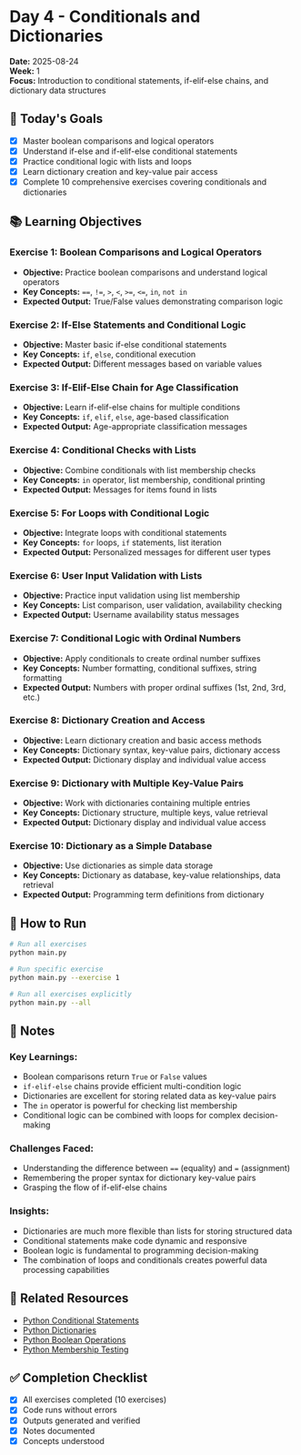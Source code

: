 # Day 4 - Conditionals and Dictionaries

**Date:** 2025-08-24  
**Week:** 1  
**Focus:** Introduction to conditional statements, if-elif-else chains, and dictionary data structures

## 🎯 Today's Goals

- [x] Master boolean comparisons and logical operators
- [x] Understand if-else and if-elif-else conditional statements
- [x] Practice conditional logic with lists and loops
- [x] Learn dictionary creation and key-value pair access
- [x] Complete 10 comprehensive exercises covering conditionals and dictionaries

## 📚 Learning Objectives

### Exercise 1: Boolean Comparisons and Logical Operators
- **Objective:** Practice boolean comparisons and understand logical operators
- **Key Concepts:** `==`, `!=`, `>`, `<`, `>=`, `<=`, `in`, `not in`
- **Expected Output:** True/False values demonstrating comparison logic

### Exercise 2: If-Else Statements and Conditional Logic
- **Objective:** Master basic if-else conditional statements
- **Key Concepts:** `if`, `else`, conditional execution
- **Expected Output:** Different messages based on variable values

### Exercise 3: If-Elif-Else Chain for Age Classification
- **Objective:** Learn if-elif-else chains for multiple conditions
- **Key Concepts:** `if`, `elif`, `else`, age-based classification
- **Expected Output:** Age-appropriate classification messages

### Exercise 4: Conditional Checks with Lists
- **Objective:** Combine conditionals with list membership checks
- **Key Concepts:** `in` operator, list membership, conditional printing
- **Expected Output:** Messages for items found in lists

### Exercise 5: For Loops with Conditional Logic
- **Objective:** Integrate loops with conditional statements
- **Key Concepts:** `for` loops, `if` statements, list iteration
- **Expected Output:** Personalized messages for different user types

### Exercise 6: User Input Validation with Lists
- **Objective:** Practice input validation using list membership
- **Key Concepts:** List comparison, user validation, availability checking
- **Expected Output:** Username availability status messages

### Exercise 7: Conditional Logic with Ordinal Numbers
- **Objective:** Apply conditionals to create ordinal number suffixes
- **Key Concepts:** Number formatting, conditional suffixes, string formatting
- **Expected Output:** Numbers with proper ordinal suffixes (1st, 2nd, 3rd, etc.)

### Exercise 8: Dictionary Creation and Access
- **Objective:** Learn dictionary creation and basic access methods
- **Key Concepts:** Dictionary syntax, key-value pairs, dictionary access
- **Expected Output:** Dictionary display and individual value access

### Exercise 9: Dictionary with Multiple Key-Value Pairs
- **Objective:** Work with dictionaries containing multiple entries
- **Key Concepts:** Dictionary structure, multiple keys, value retrieval
- **Expected Output:** Dictionary display and individual value access

### Exercise 10: Dictionary as a Simple Database
- **Objective:** Use dictionaries as simple data storage
- **Key Concepts:** Dictionary as database, key-value relationships, data retrieval
- **Expected Output:** Programming term definitions from dictionary

## 🚀 How to Run

```bash
# Run all exercises
python main.py

# Run specific exercise
python main.py --exercise 1

# Run all exercises explicitly
python main.py --all
```

## 📝 Notes

### Key Learnings:
- Boolean comparisons return `True` or `False` values
- `if-elif-else` chains provide efficient multi-condition logic
- Dictionaries are excellent for storing related data as key-value pairs
- The `in` operator is powerful for checking list membership
- Conditional logic can be combined with loops for complex decision-making

### Challenges Faced:
- Understanding the difference between `==` (equality) and `=` (assignment)
- Remembering the proper syntax for dictionary key-value pairs
- Grasping the flow of if-elif-else chains

### Insights:
- Dictionaries are much more flexible than lists for storing structured data
- Conditional statements make code dynamic and responsive
- Boolean logic is fundamental to programming decision-making
- The combination of loops and conditionals creates powerful data processing capabilities

## 🔗 Related Resources

- [Python Conditional Statements](https://docs.python.org/3/tutorial/controlflow.html#if-statements)
- [Python Dictionaries](https://docs.python.org/3/tutorial/datastructures.html#dictionaries)
- [Python Boolean Operations](https://docs.python.org/3/library/stdtypes.html#boolean-operations-and-or-not)
- [Python Membership Testing](https://docs.python.org/3/reference/expressions.html#membership-test-operations)

## ✅ Completion Checklist

- [x] All exercises completed (10 exercises)
- [x] Code runs without errors
- [x] Outputs generated and verified
- [x] Notes documented
- [x] Concepts understood
